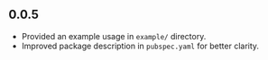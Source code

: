 ## 0.0.5
- Provided an example usage in `example/` directory.
- Improved package description in `pubspec.yaml` for better clarity.
